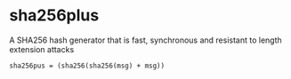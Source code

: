 # sha256plus

A SHA256 hash generator that is fast, synchronous and resistant to length extension attacks

~~~
sha256pus = (sha256(sha256(msg) + msg))
~~~
